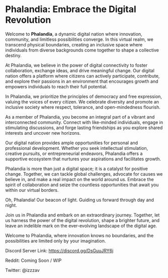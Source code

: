 # Phalandia: Embrace the Digital Revolution

Welcome to **Phalandia**, a dynamic digital nation where innovation, community, and limitless possibilities converge. In this virtual realm, we transcend physical boundaries, creating an inclusive space where individuals from diverse backgrounds come together to shape a collective destiny.

At Phalandia, we believe in the power of digital connectivity to foster collaboration, exchange ideas, and drive meaningful change. Our digital nation offers a platform where citizens can actively participate, contribute, and explore their passions in an environment that encourages growth and empowers individuals to reach their full potential.

In Phalandia, we prioritize the principles of democracy and free expression, valuing the voices of every citizen. We celebrate diversity and promote an inclusive society where respect, tolerance, and open-mindedness flourish.

As a member of Phalandia, you become an integral part of a vibrant and interconnected community. Connect with like-minded individuals, engage in stimulating discussions, and forge lasting friendships as you explore shared interests and uncover new horizons.

Our digital nation provides ample opportunities for personal and professional development. Whether you seek intellectual stimulation, creative pursuits, or entrepreneurial endeavors, Phalandia offers a supportive ecosystem that nurtures your aspirations and facilitates growth.

Phalandia is more than just a digital space; it is a catalyst for positive change. Together, we can tackle global challenges, advocate for causes we believe in, and make a real impact on the world around us. Embrace the spirit of collaboration and seize the countless opportunities that await you within our virtual borders.

Oh, Phalandia! Our beacon of light. Guiding us forward through day and night.

Join us in Phalandia and embark on an extraordinary journey. Together, let us harness the power of the digital revolution, shape a brighter future, and leave an indelible mark on the ever-evolving landscape of the digital age.

Welcome to Phalandia, where innovation knows no boundaries, and the possibilities are limited only by your imagination.

Discord Server Link: https://discord.gg/DsGuuJRY6j

Reddit: Coming Soon / WIP

Twitter: @izzzav
